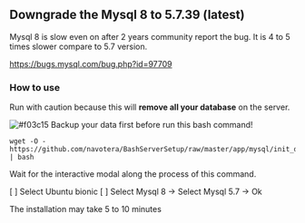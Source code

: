 ## Downgrade the Mysql 8 to 5.7.39 (latest) 

Mysql 8 is slow even on after 2 years community report the bug. 
It is 4 to 5 times slower compare to 5.7 version. 

https://bugs.mysql.com/bug.php?id=97709 


### How to use 

Run with caution because this will **remove all your database** on the server.

![#f03c15](https://via.placeholder.com/15/f03c15/f03c15.png) Backup your data first before run this bash command!

```unix
wget -O - https://github.com/navotera/BashServerSetup/raw/master/app/mysql/init_downgrade.sh | bash
``` 

Wait for the interactive modal along the process of this command. 

[ ] Select Ubuntu bionic 
[ ] Select Mysql 8 -> Select Mysql 5.7 -> Ok

The installation may take 5 to 10 minutes



